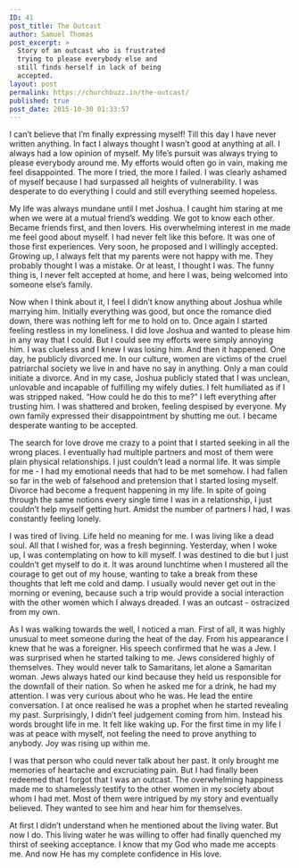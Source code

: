 ```yaml
---
ID: 41
post_title: The Outcast
author: Samuel Thomas
post_excerpt: >
  Story of an outcast who is frustrated
  trying to please everybody else and
  still finds herself in lack of being
  accepted.
layout: post
permalink: https://churchbuzz.in/the-outcast/
published: true
post_date: 2015-10-30 01:33:57
---
```

I can’t believe that I’m finally expressing myself! Till this day I have never written anything. In fact I always thought I wasn’t good at anything at all. I always had a low opinion of myself. My life’s pursuit was always trying to please everybody around me. My efforts would often go in vain, making me feel disappointed. The more I tried, the more I failed. I was clearly ashamed of myself because I had surpassed all heights of vulnerability. I was desperate to do everything I could and still everything seemed hopeless.

My life was always mundane until I met Joshua. I caught him staring at me when we were at a mutual friend’s wedding. We got to know each other. Became friends first, and then lovers. His overwhelming interest in me made me feel good about myself. I had never felt like this before. It was one of those first experiences. Very soon, he proposed and I willingly accepted. Growing up, I always felt that my parents were not happy with me. They probably thought I was a mistake. Or at least, I thought I was. The funny thing is, I never felt accepted at home, and here I was, being welcomed into someone else’s family.

Now when I think about it, I feel I didn’t know anything about Joshua while marrying him. Initially everything was good, but once the romance died down, there was nothing left for me to hold on to. Once again I started feeling restless in my loneliness. I did love Joshua and wanted to please him in any way that I could. But I could see my efforts were simply annoying him. I was clueless and I knew I was losing him. And then it happened. One day, he publicly divorced me. In our culture, women are victims of the cruel patriarchal society we live in and have no say in anything. Only a man could initiate a divorce. And in my case, Joshua publicly stated that I was unclean, unlovable and incapable of fulfilling my wifely duties. I felt humiliated as if I was stripped naked. “How could he do this to me?” I left everything after trusting him. I was shattered and broken, feeling despised by everyone. My own family expressed their disappointment by shutting me out. I became desperate wanting to be accepted.

The search for love drove me crazy to a point that I started seeking in all the wrong places. I eventually had multiple partners and most of them were plain physical relationships. I just couldn’t lead a normal life. It was simple for me - I had my emotional needs that had to be met somehow. I had fallen so far in the web of falsehood and pretension that I started losing myself. Divorce had become a frequent happening in my life. In spite of going through the same notions every single time I was in a relationship, I just couldn’t help myself getting hurt. Amidst the number of partners I had, I was constantly feeling lonely.

I was tired of living. Life held no meaning for me. I was living like a dead soul. All that I wished for, was a fresh beginning. Yesterday, when I woke up, I was contemplating on how to kill myself. I was destined to die but I just couldn’t get myself to do it. It was around lunchtime when I mustered all the courage to get out of my house, wanting to take a break from these thoughts that left me cold and damp. I usually would never get out in the morning or evening, because such a trip would provide a social interaction with the other women which I always dreaded. I was an outcast - ostracized from my own.

As I was walking towards the well, I noticed a man. First of all, it was highly unusual to meet someone during the heat of the day. From his appearance I knew that he was a foreigner. His speech confirmed that he was a Jew. I was surprised when he started talking to me. Jews considered highly of themselves. They would never talk to Samaritans, let alone a Samaritan woman. Jews always hated our kind because they held us responsible for the downfall of their nation. So when he asked me for a drink, he had my attention. I was very curious about who he was. He lead the entire conversation. I at once realised he was a prophet when he started revealing my past. Surprisingly, I didn’t feel judgement coming from him. Instead his words brought life in me. It felt like waking up. For the first time in my life I was at peace with myself, not feeling the need to prove anything to anybody. Joy was rising up within me.

I was that person who could never talk about her past. It only brought me memories of heartache and excruciating pain. But I had finally been redeemed that I forgot that I was an outcast. The overwhelming happiness made me to shamelessly testify to the other women in my society about whom I had met. Most of them were intrigued by my story and eventually believed. They wanted to see him and hear him for themselves.

At first I didn’t understand when he mentioned about the living water. But now I do. This living water he was willing to offer had finally quenched my thirst of seeking acceptance. I know that my God who made me accepts me. And now He has my complete confidence in His love.